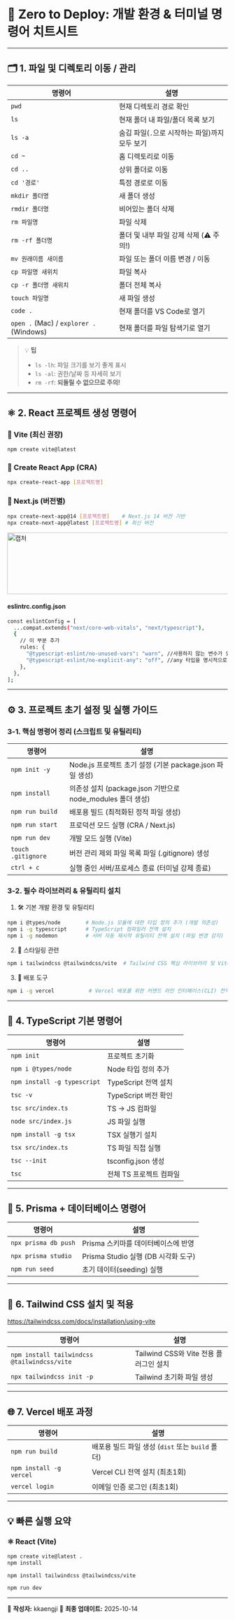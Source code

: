 # 🚀 Zero to Deploy: 개발 환경 & 터미널 명령어 치트시트

---

## 🗂️ 1. 파일 및 디렉토리 이동 / 관리

| 명령어 | 설명 |
|--------|------|
| `pwd` | 현재 디렉토리 경로 확인 |
| `ls` | 현재 폴더 내 파일/폴더 목록 보기 |
| `ls -a` | 숨김 파일(`.`으로 시작하는 파일)까지 모두 보기 |
| `cd ~` | 홈 디렉토리로 이동 |
| `cd ..` | 상위 폴더로 이동 |
| `cd '경로'` | 특정 경로로 이동 |
| `mkdir 폴더명` | 새 폴더 생성 |
| `rmdir 폴더명` | 비어있는 폴더 삭제 |
| `rm 파일명` | 파일 삭제 |
| `rm -rf 폴더명` | 폴더 및 내부 파일 강제 삭제 (⚠️ 주의!) |
| `mv 원래이름 새이름` | 파일 또는 폴더 이름 변경 / 이동 |
| `cp 파일명 새위치` | 파일 복사 |
| `cp -r 폴더명 새위치` | 폴더 전체 복사 |
| `touch 파일명` | 새 파일 생성 |
| `code .` | 현재 폴더를 VS Code로 열기 |
| `open .` (Mac) / `explorer .` (Windows) | 현재 폴더를 파일 탐색기로 열기 |

> 💡 **팁**
> - `ls -lh`: 파일 크기를 보기 좋게 표시  
> - `ls -al`: 권한/날짜 등 자세히 보기  
> - `rm -rf`: **되돌릴 수 없으므로 주의!**

---

## ⚛️ 2. React 프로젝트 생성 명령어

### 🔹 Vite (최신 권장)
```bash
npm create vite@latest
```

### 🔹 Create React App (CRA)
```bash
npx create-react-app [프로젝트명]
```

### 🔹 Next.js (버전별)
```bash
npx create-next-app@14 [프로젝트명]    # Next.js 14 버전 기반
npx create-next-app@latest [프로젝트명] # 최신 버전
```
<img width="566" height="141" alt="캡처" src="https://github.com/user-attachments/assets/9064622a-4883-45a0-b870-980a87cca050" />

#### eslintrc.config.json
```bash
const eslintConfig = [
  ...compat.extends("next/core-web-vitals", "next/typescript"),
  {
    // 이 부분 추가
    rules: { 
      "@typescript-eslint/no-unused-vars": "warn", //사용하지 않는 변수가 있을 때 경고로 표시
      "@typescript-eslint/no-explicit-any": "off", //any 타입을 명시적으로 정의할 수 있도록 허용
    },
  },
];
```
---

## ⚙️ 3. 프로젝트 초기 설정 및 실행 가이드
### 3-1. 핵심 명령어 정리 (스크립트 및 유틸리티)
| 명령어 | 설명 |
|--------|------|
| `npm init -y` | Node.js 프로젝트 초기 설정 (기본 package.json 파일 생성) |
| `npm install` | 의존성 설치 (package.json 기반으로 node_modules 폴더 생성) |
| `npm run build` | 배포용 빌드 (최적화된 정적 파일 생성) |
| `npm run start` | 프로덕션 모드 실행 (CRA / Next.js) |
| `npm run dev` | 개발 모드 실행 (Vite) |
| `touch .gitignore` | 버전 관리 제외 파일 목록 파일 (.gitignore) 생성 |
| `ctrl + c` | 실행 중인 서버/프로세스 종료 (터미널 강제 종료) |

### 3-2. 필수 라이브러리 & 유틸리티 설치
1. 🛠️ 기본 개발 환경 및 유틸리티
```bash
npm i @types/node        # Node.js 모듈에 대한 타입 정의 추가 (개발 의존성)
npm i -g typescript      # TypeScript 컴파일러 전역 설치
npm i -g nodemon         # 서버 자동 재시작 유틸리티 전역 설치 (파일 변경 감지)
```
2. 🎨 스타일링 관련
```bash
npm i tailwindcss @tailwindcss/vite  # Tailwind CSS 핵심 라이브러리 및 Vite 환경 플러그인 설치
```
3. 🚀 배포 도구
```bash
npm i -g vercel           # Vercel 배포를 위한 커맨드 라인 인터페이스(CLI) 전역 설치
```

---

## 🧩 4. TypeScript 기본 명령어

| 명령어 | 설명 |
|--------|------|
| `npm init` | 프로젝트 초기화 |
| `npm i @types/node` | Node 타입 정의 추가 |
| `npm install -g typescript` | TypeScript 전역 설치 |
| `tsc -v` | TypeScript 버전 확인 |
| `tsc src/index.ts` | TS → JS 컴파일 |
| `node src/index.js` | JS 파일 실행 |
| `npm install -g tsx` | TSX 실행기 설치 |
| `tsx src/index.ts` | TS 파일 직접 실행 |
| `tsc --init` | tsconfig.json 생성 |
| `tsc` | 전체 TS 프로젝트 컴파일 |

---

## 🧮 5. Prisma + 데이터베이스 명령어

| 명령어 | 설명 |
|--------|------|
| `npx prisma db push` | Prisma 스키마를 데이터베이스에 반영 |
| `npx prisma studio` | Prisma Studio 실행 (DB 시각화 도구) |
| `npm run seed` | 초기 데이터(seeding) 실행 |

---

## 🌈 6. Tailwind CSS 설치 및 적용
https://tailwindcss.com/docs/installation/using-vite

| 명령어 | 설명 |
|--------|------|
| `npm install tailwindcss @tailwindcss/vite` | Tailwind CSS와 Vite 전용 플러그인 설치 |
| `npx tailwindcss init -p` | Tailwind 초기화 파일 생성 |

---

## 🌐 7. Vercel 배포 과정

| 명령어 | 설명 |
|--------|------|
| `npm run build` | 배포용 빌드 파일 생성 (`dist` 또는 `build` 폴더) |
| `npm install -g vercel` | Vercel CLI 전역 설치 (최초1회) |
| `vercel login` | 이메일 인증 로그인 (최초1회) |

---

## 💡 빠른 실행 요약

### ⚛️ React (Vite)
```bash
npm create vite@latest .
npm install

npm install tailwindcss @tailwindcss/vite

npm run dev
```
---

📘 **작성자:** kkaengji
📅 **최종 업데이트:** 2025-10-14  
